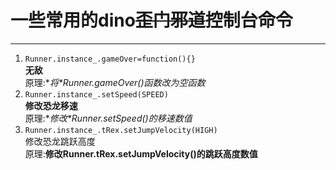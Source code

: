 # 一些常用的dino~~歪门邪道~~控制台命令

---

1. `Runner.instance_.gameOver=function(){}`<br>**无敌**<br>原理:**将*Runner.gameOver()*函数改为空函数**
2. `Runner.instance_.setSpeed(SPEED)` <br>**修改恐龙移速**<br>原理:**修改*Runner.setSpeed()*的移速数值**
3. `Runner.instance_.tRex.setJumpVelocity(HIGH)`<br>修改恐龙跳跃高度<br>原理:**修改Runner.tRex.setJumpVelocity()的跳跃高度数值**